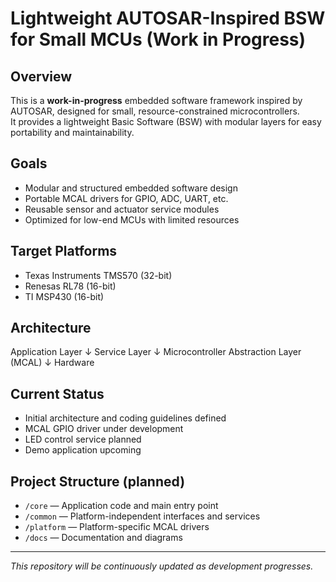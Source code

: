 # Lightweight AUTOSAR-Inspired BSW for Small MCUs (Work in Progress)

## Overview
This is a **work-in-progress** embedded software framework inspired by AUTOSAR, designed for small, resource-constrained microcontrollers.  
It provides a lightweight Basic Software (BSW) with modular layers for easy portability and maintainability.

## Goals
- Modular and structured embedded software design  
- Portable MCAL drivers for GPIO, ADC, UART, etc.  
- Reusable sensor and actuator service modules  
- Optimized for low-end MCUs with limited resources  

## Target Platforms
- Texas Instruments TMS570 (32-bit)  
- Renesas RL78 (16-bit)  
- TI MSP430 (16-bit)  

## Architecture
Application Layer
↓
Service Layer
↓
Microcontroller Abstraction Layer (MCAL)
↓
Hardware


## Current Status
- Initial architecture and coding guidelines defined  
- MCAL GPIO driver under development  
- LED control service planned  
- Demo application upcoming  

## Project Structure (planned)
- `/core` — Application code and main entry point  
- `/common` — Platform-independent interfaces and services  
- `/platform` — Platform-specific MCAL drivers  
- `/docs` — Documentation and diagrams  

---

*This repository will be continuously updated as development progresses.*
